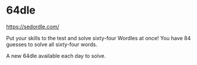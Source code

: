 # 64dle

<https://sedordle.com/>

Put your skills to the test and solve sixty-four Wordles at once! You have 84 guesses to solve all sixty-four words.

A new 64dle available each day to solve.
